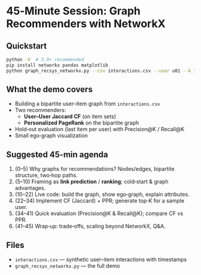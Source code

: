 
# 45‑Minute Session: Graph Recommenders with NetworkX

## Quickstart
```bash
python -V  # 3.9+ recommended
pip install networkx pandas matplotlib
python graph_recsys_networkx.py --csv interactions.csv --user u01 --k 10 --neighbors 10 --plot
```

## What the demo covers
- Building a bipartite user–item graph from `interactions.csv`
- Two recommenders:
  - **User–User Jaccard CF** (on item sets)
  - **Personalized PageRank** on the bipartite graph
- Hold‑out evaluation (last item per user) with Precision@K / Recall@K
- Small ego‑graph visualization

## Suggested 45‑min agenda
1. (0–5) Why graphs for recommendations? Nodes/edges, bipartite structure, two‑hop paths.
2. (5–10) Framing as **link prediction** / **ranking**; cold‑start & graph advantages.
3. (10–22) Live code: build the graph, show ego‑graph, explain attributes.
4. (22–34) Implement CF (Jaccard) + PPR; generate top‑K for a sample user.
5. (34–41) Quick evaluation (Precision@K & Recall@K); compare CF vs PPR.
6. (41–45) Wrap‑up: trade‑offs, scaling beyond NetworkX, Q&A.

## Files
- `interactions.csv` — synthetic user–item interactions with timestamps
- `graph_recsys_networkx.py` — the full demo
